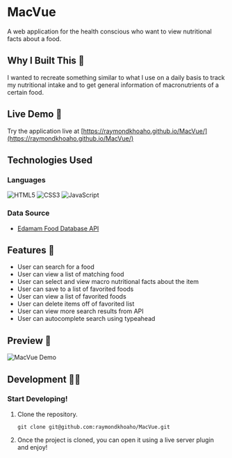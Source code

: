 # MacVue

A web application for the health conscious who want to view nutritional facts about a food.

## Why I Built This :thinking:

I wanted to recreate something similar to what I use on a daily basis to track my nutritional intake and to
get general information of macronutrients of a certain food.


## Live Demo :link:

Try the application live at [https://raymondkhoaho.github.io/MacVue/](https://raymondkhoaho.github.io/MacVue/)

## Technologies Used

### Languages

![HTML5](https://img.shields.io/badge/HTML5-E34F26?style=for-the-badge&logo=html5&logoColor=white "HTML5")
![CSS3](https://img.shields.io/badge/CSS3-1572B6?style=for-the-badge&logo=css3&logoColor=white "CSS3")
![JavaScript](https://img.shields.io/badge/JavaScript-323330?style=for-the-badge&logo=javascript&logoColor=F7DF1E "JavaScript")

### Data Source
* [Edamam Food Database API](https://developer.edamam.com/food-database-api-docs)


## Features :book:

* User can search for a food
* User can view a list of matching food
* User can select and view macro nutritional facts about the item
* User can save to a list of favorited foods
* User can view a list of favorited foods
* User can delete items off of favorited list
* User can view more search results from API
* User can autocomplete search using typeahead


## Preview :eyes:

![MacVue Demo](/MacVuePreview.gif)


## Development :technologist:
### Start Developing!

1. Clone the repository.

    ```shell
    git clone git@github.com:raymondkhoaho/MacVue.git

    ```

2. Once the project is cloned, you can open it using a live server plugin and enjoy!

